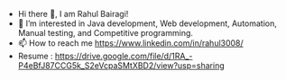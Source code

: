 - Hi there 👋, I am Rahul Bairagi!
- 👀 I’m interested in Java development, Web development, Automation, Manual testing, and Competitive programming.
- 📫 How to reach me https://www.linkedin.com/in/rahul3008/
- Resume : https://drive.google.com/file/d/1RA_-P4eBfJ87CCG5k_S2eVcpaSMtXBD2/view?usp=sharing
